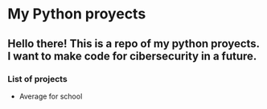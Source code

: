 # My Python proyects


<h2> Hello there! This is a repo of my python proyects. I want to make code for cibersecurity in a future. </h2>

<h3>List of projects</h3>
<ul>
<li> Average for school </li>



</ul>
